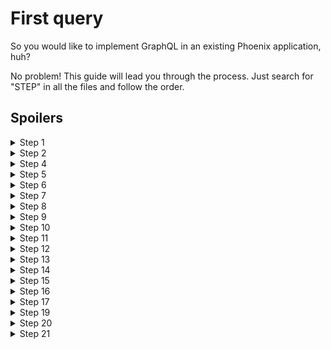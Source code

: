 # First query

So you would like to implement GraphQL in an existing Phoenix application, huh?

No problem! This guide will lead you through the process. Just search for "STEP"
in all the files and follow the order.

## Spoilers

<details>
  <summary>Step 1</summary>

```elixir
{:absinthe_relay, "~> 1.4"},
{:absinthe, "~> 1.4"},
```

</details>

<details>
  <summary>Step 2</summary>

```elixir
defmodule PokedexWeb.Schema do
  use Absinthe.Schema
end
```

</details>

<details>
  <summary>Step 4</summary>

```elixir
plug(
  Plug.Parsers,
  parsers: [:urlencoded, :multipart, :json],
  pass: ["*/*"],
  json_decoder: Jason
)
```

</details>

<details>
  <summary>Step 5</summary>

```elixir
scope "/" do
  pipe_through(:api)

  forward(
    "/graphiql",
    Absinthe.Plug.GraphiQL,
    schema: PokedexWeb.Schema
  )

  forward("/graphql", Absinthe.Plug, schema: PokedexWeb.Schema)
end
```

</details>

<details>
  <summary>Step 6</summary>

```elixir
query do
  field :number_one, :integer do
    resolve fn _, _, _ -> {:ok, 1} end
  end
end
```

</details>

<details>
  <summary>Step 7</summary>

```graphql
query {
  numberOne
}
```

</details>

<details>
  <summary>Step 8</summary>

```elixir
object :species do
  field :id, :integer
  field :slug, :string
  field :image_url, :string
  field :max_height, :integer
  field :max_weight, :integer
  field :min_height, :integer
  field :min_weight, :integer
end
```

</details>

<details>
  <summary>Step 9</summary>

```elixir
defmodule PokedexWeb.Resolvers.PokemonsResolver do
  alias Pokedex.{Repo, Pokemons}
  alias Pokemons.{Species}

  def list_species(_, _) do
    species =
      Species
      |> Repo.all()

    {:ok, species}
  end
end
```

</details>

<details>
  <summary>Step 10</summary>

```elixir
query do
  field :number_one, :integer do
    resolve fn _, _, _ -> {:ok, 1} end
  end

  field :species_array, list_of(:species) do
    resolve(&PokedexWeb.Resolvers.PokemonsResolver.list_species/2)
  end
end
```

```graphql
query {
  speciesArray {
    slug
  }
}
```

</details>

<details>
  <summary>Step 11</summary>

```elixir
object :species do
  # ...
  field :name, :string do
    resolve fn species, _, _ -> {:ok, String.capitalize(species.slug)} end
  end
  # ...
end
```

</details>

<details>
  <summary>Step 12</summary>

```javascript
import { graphql, createFragmentContainer } from "react-relay";
```

</details>

<details>
  <summary>Step 13</summary>

```javascript
class SpeciesList extends React.Component<PropsType> {
  // ...
```

</details>

<details>
  <summary>Step 14</summary>

```graphql
{
  speciesArray {
    ...SpeciesList_species
  }
}
fragment SpeciesList_species on Species {
  name
}
```

</details>

<details>
  <summary>Step 15</summary>

```javascript
export default createFragmentContainer(SpeciesList, {
  species: graphql`
    fragment SpeciesList_species on Species @relay(plural: true) {
      id
      name
      imageUrl
    }
  `,
});
```

</details>

<details>
  <summary>Step 16</summary>

```javascript
import { graphql, QueryRenderer } from "react-relay";
// If using Flow:
// import type { ReadyState } from "react-relay";

import createRelayEnvironment from "../services/createRelayEnvironment";
```

</details>

<details>
  <summary>Step 17</summary>

```javascript
const environment = createRelayEnvironment();
```

</details>

<details>
  <summary>Step 19</summary>

```javascript
const ConnectedSpeciesList = props => (
  <QueryRenderer
    {...props}
    query={graphql`
      query ApplicationDrawerQuery {
        speciesArray {
          ...SpeciesList_species
        }
      }
    `}
    variables={{}}
    environment={environment}
    render={(readyState: ReadyState): React.Element<*> => {
      if (!readyState.props) {
        return null;
      }
      const { speciesArray } = readyState.props;
      return <SpeciesList {...props} species={speciesArray} />;
    }}
  />
);
```

</details>

<details>
  <summary>Step 20</summary>

```javascript
<ConnectedSpeciesList searchTerm={this.state.speciesListSearchTerm} />
```

</details>

<details>
  <summary>Step 21</summary>

```javascript
const ConnectedSpeciesList = props => (
  <QueryRenderer
    {...props}
    query={graphql`
      query ApplicationDrawerQuery {
        speciesArray {
          ...SpeciesList_species
        }
      }
    `}
    variables={{}}
    environment={environment}
    render={(readyState: ReadyState): React.Element<*> => {
      if (readyState.error) {
        return <p>Error</p>;
      }
      if (!readyState.props) {
        return <p>Loading</p>;
      }
      const { speciesArray } = readyState.props;
      return <SpeciesList {...props} species={speciesArray} />;
    }}
  />
);
```

</details>
